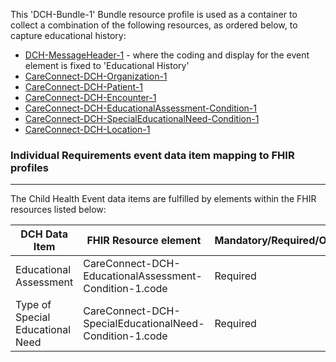 This 'DCH-Bundle-1' Bundle resource profile is used as a container to collect a combination of the following resources, as ordered below, to capture educational history:

- [DCH-MessageHeader-1] - where the coding and display for the event element is fixed to 'Educational History'
- [CareConnect-DCH-Organization-1]
- [CareConnect-DCH-Patient-1]
- [CareConnect-DCH-Encounter-1]
- [CareConnect-DCH-EducationalAssessment-Condition-1]
- [CareConnect-DCH-SpecialEducationalNeed-Condition-1]
- [CareConnect-DCH-Location-1]

                                                                                                    
### Individual Requirements event data item mapping to FHIR profiles ###
----------
The Child Health Event data items are fulfilled by elements within the FHIR resources listed below:

| DCH Data Item                                                 | FHIR Resource element                                                    | Mandatory/Required/Optional |
|---------------------------------------------------------------|--------------------------------------------------------------------------|-----------------------------|
| Educational Assessment                                        | CareConnect-DCH-EducationalAssessment-Condition-1.code                   | Required                    |
| Type of Special Educational Need                              | CareConnect-DCH-SpecialEducationalNeed-Condition-1.code                  | Required                    |


[DCH-MessageHeader-1]:dch-messageheader-1.html
[CareConnect-DCH-Organization-1]:careconnect-dch-organization-1.html
[CareConnect-DCH-Patient-1]:careconnect-dch-patient-1.html
[CareConnect-DCH-Encounter-1]:careconnect-dch-encounter-1.html
[CareConnect-DCH-Practitioner-1]:careconnect-dch-practitioner-1.html
[CareConnect-DCH-Location-1]:careconnect-dch-location-1.html
[CareConnect-DCH-EducationalAssessment-Condition-1]:careconnect-dch-educationalassessment-condition-1.html
[CareConnect-DCH-SpecialEducationalNeed-Condition-1]:careconnect-dch-specialeducationalneed-condition-1.html
